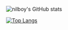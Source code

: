 ![nilboy's GitHub stats](https://github-readme-stats.vercel.app/api?username=nilboy&show_icons=true&theme=transparent)

[![Top Langs](https://github-readme-stats.vercel.app/api/top-langs/?username=nilboy&layout=compact)](https://github.com/anuraghazra/github-readme-stats)
